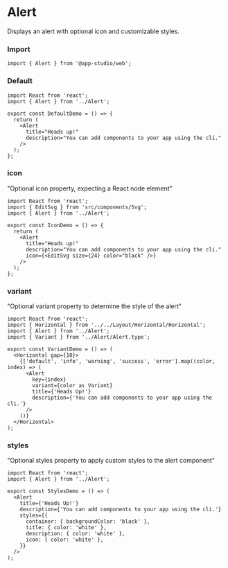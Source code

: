# Alert

Displays an alert with optional icon and customizable styles.

### **Import**

```tsx static
import { Alert } from '@app-studio/web';
```

### **Default**

```tsx
import React from 'react';
import { Alert } from '../Alert';

export const DefaultDemo = () => {
  return (
    <Alert
      title="Heads up!"
      description="You can add components to your app using the cli."
    />
  );
};
```

### **icon**

"Optional icon property, expecting a React node element"

```tsx
import React from 'react';
import { EditSvg } from 'src/components/Svg';
import { Alert } from '../Alert';

export const IconDemo = () => {
  return (
    <Alert
      title="Heads up!"
      description="You can add components to your app using the cli."
      icon={<EditSvg size={24} color="black" />}
    />
  );
};
```

### **variant**

"Optional variant property to determine the style of the alert"

```tsx
import React from 'react';
import { Horizontal } from '../../Layout/Horizontal/Horizontal';
import { Alert } from '../Alert';
import { Variant } from '../Alert/Alert.type';

export const VariantDemo = () => (
  <Horizontal gap={10}>
    {['default', 'info', 'warning', 'success', 'error'].map((color, index) => (
      <Alert
        key={index}
        variant={color as Variant}
        title={'Heads Up!'}
        description={'You can add components to your app using the cli.'}
      />
    ))}
  </Horizontal>
);
```

### **styles**

"Optional styles property to apply custom styles to the alert component"

```tsx
import React from 'react';
import { Alert } from '../Alert';

export const StylesDemo = () => (
  <Alert
    title={'Heads Up!'}
    description={'You can add components to your app using the cli.'}
    styles={{
      container: { backgroundColor: 'black' },
      title: { color: 'white' },
      description: { color: 'white' },
      icon: { color: 'white' },
    }}
  />
);
```
